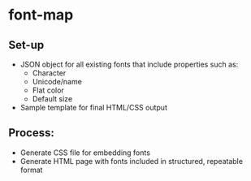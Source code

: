 # font-map

## Set-up
* JSON object for all existing fonts that include properties such as:
	* Character
	* Unicode/name
	* Flat color
	* Default size
* Sample template for final HTML/CSS output

## Process:
* Generate CSS file for embedding fonts
* Generate HTML page with fonts included  in structured, repeatable format
